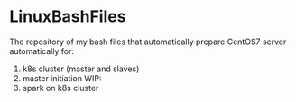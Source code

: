 # LinuxBashFiles
The repository of my bash files that automatically prepare CentOS7 server automatically for:
1. k8s cluster (master and slaves)
2. master initiation
WIP:
1. spark on k8s cluster
